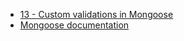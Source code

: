 * [13 - Custom validations in Mongoose](https://youtu.be/tgsnzQQn6fU?si=to9XFWBFWsIcc3E1)
* [Mongoose documentation](https://mongoosejs.com/docs/validation.html#built-in-validators)
